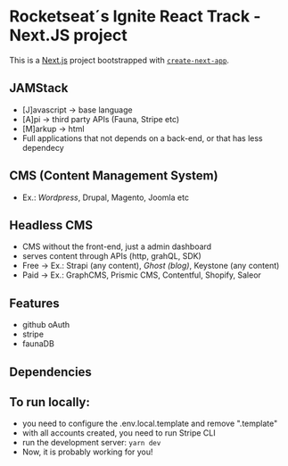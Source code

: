 # Rocketseat´s Ignite React Track - Next.JS project

This is a [Next.js](https://nextjs.org/) project bootstrapped with [`create-next-app`](https://github.com/vercel/next.js/tree/canary/packages/create-next-app).

## JAMStack

- [J]avascript -> base language
- [A]pi -> third party APIs (Fauna, Stripe etc)
- [M]arkup -> html
- Full applications that not depends on a back-end, or that has less dependecy

## CMS (Content Management System)

- Ex.: _Wordpress_, Drupal, Magento, Joomla etc

## Headless CMS

- CMS without the front-end, just a admin dashboard
- serves content through APIs (http, grahQL, SDK)
- Free -> Ex.: Strapi (any content), _Ghost (blog)_, Keystone (any content)
- Paid -> Ex.: GraphCMS, Prismic CMS, Contentful, Shopify, Saleor

## Features

- github oAuth
- stripe
- faunaDB

## Dependencies

## To run locally:

- you need to configure the .env.local.template and remove ".template"
- with all accounts created, you need to run Stripe CLI
- run the development server: `yarn dev`
- Now, it is probably working for you!
